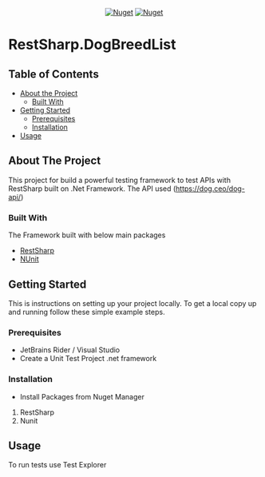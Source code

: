 <!-- PROJECT SHIELDS -->
<p align="center"> 
  <a href="http://restsharp.org" alt="RestSharp">
        <img alt="Nuget" src="https://img.shields.io/nuget/dt/RestSharp.svg?label=RestSharp&logo=RestSharp"></a>
  <a href="https://nunit.org" alt="NUnit">
        <img alt="Nuget" src="https://img.shields.io/nuget/dt/NUnit.svg?label=NUnit&logo=NUnit"></a>
</p>


# RestSharp.DogBreedList

<!-- TABLE OF CONTENTS -->
## Table of Contents

* [About the Project](#about-the-project)
  * [Built With](#built-with)
* [Getting Started](#getting-started)
  * [Prerequisites](#prerequisites)
  * [Installation](#installation)
* [Usage](#usage)

<!-- ABOUT THE PROJECT -->

## About The Project

This project for build a powerful testing framework to test APIs with RestSharp built on .Net Framework.
The API used (https://dog.ceo/dog-api/)

### Built With
The Framework built with below main packages
* [RestSharp](http://restsharp.org)
* [NUnit](https://nunit.org)

<!-- GETTING STARTED -->
## Getting Started

This is instructions on setting up your project locally.
To get a local copy up and running follow these simple example steps.

### Prerequisites

* JetBrains Rider / Visual Studio
* Create a Unit Test Project .net framework

### Installation
* Install Packages from Nuget Manager
1. RestSharp
2. Nunit

<!-- USAGE EXAMPLES -->
## Usage

To run tests use Test Explorer
